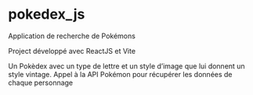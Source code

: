 # pokedex_js
Application de recherche de Pokémons

Project développé avec ReactJS et Vite

Un Pokèdex avec un type de lettre et un style d’image que lui donnent un style vintage. Appel à la API Pokémon pour récupérer les données de chaque personnage
